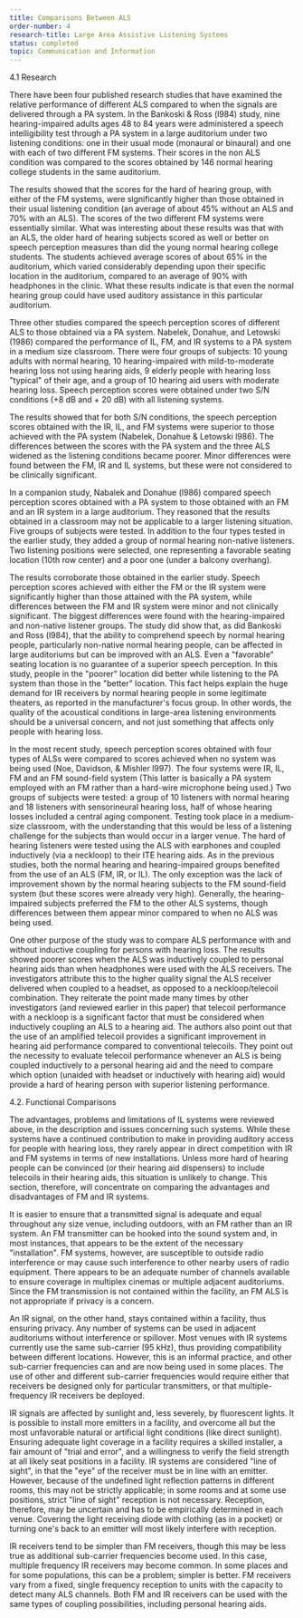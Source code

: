 ```yaml
---
title: Comparisons Between ALS
order-number: 4
research-title: Large Area Assistive Listening Systems
status: completed
topic: Communication and Information
---
```


4.1 Research

There have been four published research studies that have examined the relative performance of different ALS compared to when the signals are delivered through a PA system. In the Bankoski & Ross (l984) study, nine hearing-impaired adults ages 48 to 84 years were administered a speech intelligibility test through a PA system in a large auditorium under two listening conditions: one in their usual mode (monaural or binaural) and one with each of two different FM systems. Their scores in the non ALS condition was compared to the scores obtained by 146 normal hearing college students in the same auditorium.

The results showed that the scores for the hard of hearing group, with either of the FM systems, were significantly higher than those obtained in their usual listening condition (an average of about 45% without an ALS and 70% with an ALS). The scores of the two different FM systems were essentially similar. What was interesting about these results was that with an ALS, the older hard of hearing subjects scored as well or better on speech perception measures than did the young normal hearing college students. The students achieved average scores of about 65% in the auditorium, which varied considerably depending upon their specific location in the auditorium, compared to an average of 90% with headphones in the clinic. What these results indicate is that even the normal hearing group could have used auditory assistance in this particular auditorium.

Three other studies compared the speech perception scores of different ALS to those obtained via a PA system. Nabelek, Donahue, and Letowski (1986) compared the performance of IL, FM, and IR systems to a PA system in a medium size classroom. There were four groups of subjects: 10 young adults with normal hearing, 10 hearing-impaired with mild-to-moderate hearing loss not using hearing aids, 9 elderly people with hearing loss "typical" of their age, and a group of 10 hearing aid users with moderate hearing loss. Speech perception scores were obtained under two S/N conditions (+8 dB and + 20 dB) with all listening systems.

The results showed that for both S/N conditions, the speech perception scores obtained with the IR, IL, and FM systems were superior to those achieved with the PA system (Nabelek, Donahue & Letowski l986). The differences between the scores with the PA system and the three ALS widened as the listening conditions became poorer. Minor differences were found between the FM, IR and IL systems, but these were not considered to be clinically significant.

In a companion study, Nabalek and Donahue (l986) compared speech perception scores obtained with a PA system to those obtained with an FM and an IR system in a large auditorium. They reasoned that the results obtained in a classroom may not be applicable to a larger listening situation. Five groups of subjects were tested. In addition to the four types tested in the earlier study, they added a group of normal hearing non-native listeners. Two listening positions were selected, one representing a favorable seating location (10th row center) and a poor one (under a balcony overhang).

The results corroborate those obtained in the earlier study. Speech perception scores achieved with either the FM or the IR system were significantly higher than those attained with the PA system, while differences between the FM and IR system were minor and not clinically significant. The biggest differences were found with the hearing-impaired and non-native listener groups. The study did show that, as did Bankoski and Ross (l984), that the ability to comprehend speech by normal hearing people, particularly non-native normal hearing people, can be affected in large auditoriums but can be improved with an ALS. Even a "favorable" seating location is no guarantee of a superior speech perception. In this study, people in the "poorer" location did better while listening to the PA system than those in the "better" location. This fact helps explain the huge demand for IR receivers by normal hearing people in some legitimate theaters, as reported in the manufacturer's focus group. In other words, the quality of the acoustical conditions in large-area listening environments should be a universal concern, and not just something that affects only people with hearing loss.

In the most recent study, speech perception scores obtained with four types of ALSs were compared to scores achieved when no system was being used (Noe, Davidson, & Mishler l997). The four systems were IR, IL, FM and an FM sound-field system (This latter is basically a PA system employed with an FM rather than a hard-wire microphone being used.) Two groups of subjects were tested: a group of 10 listeners with normal hearing and 18 listeners with sensorineural hearing loss, half of whose hearing losses included a central aging component. Testing took place in a medium-size classroom, with the understanding that this would be less of a listening challenge for the subjects than would occur in a larger venue. The hard of hearing listeners were tested using the ALS with earphones and coupled inductively (via a neckloop) to their ITE hearing aids. As in the previous studies, both the normal hearing and hearing-impaired groups benefited from the use of an ALS (FM, IR, or IL). The only exception was the lack of improvement shown by the normal hearing subjects to the FM sound-field system (but these scores were already very high). Generally, the hearing-impaired subjects preferred the FM to the other ALS systems, though differences between them appear minor compared to when no ALS was being used.

One other purpose of the study was to compare ALS performance with and without inductive coupling for persons with hearing loss. The results showed poorer scores when the ALS was inductively coupled to personal hearing aids than when headphones were used with the ALS receivers. The investigators attribute this to the higher quality signal the ALS receiver delivered when coupled to a headset, as opposed to a neckloop/telecoil combination. They reiterate the point made many times by other investigators (and reviewed earlier in this paper) that telecoil performance with a neckloop is a significant factor that must be considered when inductively coupling an ALS to a hearing aid. The authors also point out that the use of an amplified telecoil provides a significant improvement in hearing aid performance compared to conventional telecoils. They point out the necessity to evaluate telecoil performance whenever an ALS is being coupled inductively to a personal hearing aid and the need to compare which option (unaided with headset or inductively with hearing aid) would provide a hard of hearing person with superior listening performance.

4.2. Functional Comparisons

The advantages, problems and limitations of IL systems were reviewed above, in the description and issues concerning such systems. While these systems have a continued contribution to make in providing auditory access for people with hearing loss, they rarely appear in direct competition with IR and FM systems in terms of new installations. Unless more hard of hearing people can be convinced (or their hearing aid dispensers) to include telecoils in their hearing aids, this situation is unlikely to change. This section, therefore, will concentrate on comparing the advantages and disadvantages of FM and IR systems.

It is easier to ensure that a transmitted signal is adequate and equal throughout any size venue, including outdoors, with an FM rather than an IR system. An FM transmitter can be hooked into the sound system and, in most instances, that appears to be the extent of the necessary "installation". FM systems, however, are susceptible to outside radio interference or may cause such interference to other nearby users of radio equipment. There appears to be an adequate number of channels available to ensure coverage in multiplex cinemas or multiple adjacent auditoriums. Since the FM transmission is not contained within the facility, an FM ALS is not appropriate if privacy is a concern.

An IR signal, on the other hand, stays contained within a facility, thus ensuring privacy. Any number of systems can be used in adjacent auditoriums without interference or spillover. Most venues with IR systems currently use the same sub-carrier (95 kHz), thus providing compatibility between different locations. However, this is an informal practice, and other sub-carrier frequencies can and are now being used in some places. The use of other and different sub-carrier frequencies would require either that receivers be designed only for particular transmitters, or that multiple-frequency IR receivers be deployed.

IR signals are affected by sunlight and, less severely, by fluorescent lights. It is possible to install more emitters in a facility, and overcome all but the most unfavorable natural or artificial light conditions (like direct sunlight). Ensuring adequate light coverage in a facility requires a skilled installer, a fair amount of "trial and error", and a willingness to verify the field strength at all likely seat positions in a facility. IR systems are considered "line of sight", in that the "eye" of the receiver must be in line with an emitter. However, because of the undefined light reflection patterns in different rooms, this may not be strictly applicable; in some rooms and at some use positions, strict "line of sight" reception is not necessary. Reception, therefore, may be uncertain and has to be empirically determined in each venue. Covering the light receiving diode with clothing (as in a pocket) or turning one's back to an emitter will most likely interfere with reception.

IR receivers tend to be simpler than FM receivers, though this may be less true as additional sub-carrier frequencies become used. In this case, multiple frequency IR receivers may become common. In some places and for some populations, this can be a problem; simpler is better. FM receivers vary from a fixed, single frequency reception to units with the capacity to detect many ALS channels. Both FM and IR receivers can be used with the same types of coupling possibilities, including personal hearing aids.
